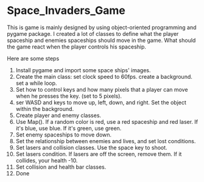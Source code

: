 # Space_Invaders_Game
This is game is mainly designed by using object-oriented programming and pygame package.
I created a lot of classes to define what the player spaceship and enemies spaceships should move in the game. What should the game react when the player controls his spaceship.

Here are some steps

1. Install pygame and import some space ships' images. 
2. Create the main class: set clock speed to 60fps. create a background. set a while loop. 
3. Set how to control keys and how many pixels that a player can move when he presses the key. (set to 5 pixels).
4. ser WASD and keys to move up, left, down, and right. Set the object within the background. 
5. Create player and enemy classes. 
6. Use Map(). If a random color is red, use a red spaceship and red laser. If it's blue, use blue. If it's green, use green. 
7. Set enemy spaceships to move down.
8. Set the relationship between enemies and lives, and set lost conditions.
9. Set lasers and collision classes. Use the space key to shoot.
10. Set lasers condition. If lasers are off the screen, remove them. If it collides, your health -10.  
11. Set collision and health bar classes. 
12. Done
